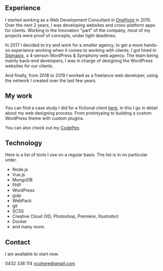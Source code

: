## Experience

I started working as a Web Development Consultant in [OnePoint](https://www.groupeonepoint.com/en/) in 2015. Over the next 2 years, I was developing websites and cross-platform apps for clients. Working in the Innovation "part" of the company, most of my projects were proof of concepts, under tight deadlines.

In 2017 I decided to try and work for a smaller agency, to get a more hands-on experience working when it comes to working with clients. I got hired in [Sigmapix](http://www.sigmapix.com/), a 4-person WordPress & Symphony web agency. The team being mainly back-end developers, I was in charge of designing the WordPress websites for our clients.

And finally, from 2018 to 2019 I worked as a freelance web developer, using the network I created over the last few years.

## My work

You can find a case study I did for a fictional client [here](/), in this I go in detail about my web designing process. From prototyping to building a custom WordPress theme with custom plugins.

You can also check out my [CodePen](https://codepen.io/vcohere/pens/showcase).

## Technology

Here is a list of tools I use on a regular basis. The list is in no particular order.

- Node.js
- Vue.js
- MongoDB
- PHP
- WordPress
- gulp
- WebPack
- git
- SCSS
- Creative Cloud (XD, Photoshop, Premiere, Illustrator)
- Docker
- and many more.

## Contact

I am available to start now.

0432 336 114
vcohere@gmail.com
